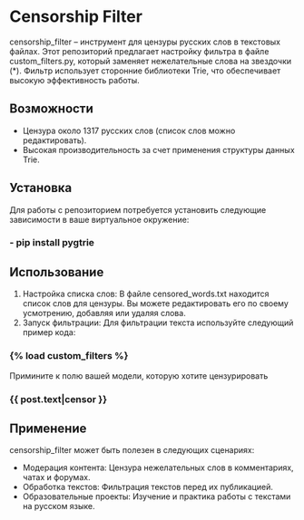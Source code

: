 # Censorship Filter

censorship_filter – инструмент для цензуры русских слов в текстовых файлах. Этот репозиторий предлагает настройку фильтра в файле custom_filters.py, который заменяет нежелательные слова на звездочки (*). Фильтр использует сторонние библиотеки Trie, что обеспечивает высокую эффективность работы.

## Возможности
- Цензура около 1317 русских слов (список слов можно редактировать).
- Высокая производительность за счет применения структуры данных Trie.

## Установка
Для работы с репозиторием потребуется установить следующие зависимости в ваше виртуальное окружение:

### - pip install pygtrie
## Использование
1. Настройка списка слов: В файле censored_words.txt находится список слов для цензуры. Вы можете редактировать его по своему усмотрению, добавляя или удаляя слова.
2. Запуск фильтрации: Для фильтрации текста используйте следующий пример кода:

### {% load custom_filters %}

Примините к полю вашей модели, которую хотите цензурировать
### <td>{{ post.text|censor }}</td>

## Применение
censorship_filter может быть полезен в следующих сценариях:
- Модерация контента: Цензура нежелательных слов в комментариях, чатах и форумах.
- Обработка текстов: Фильтрация текстов перед их публикацией.
- Образовательные проекты: Изучение и практика работы с текстами на русском языке.
